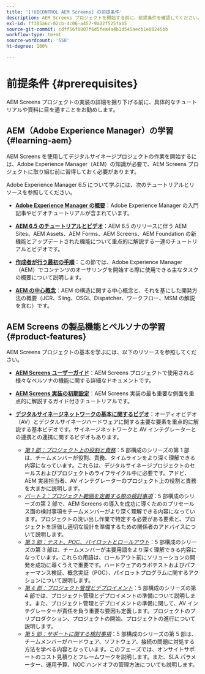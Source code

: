 ```yaml
---
title: '[!UICONTROL AEM Screens] の前提条件'
description: AEM Screens プロジェクトを開始する前に、前提条件を確認してください。
exl-id: ff305a6c-02cb-4c06-a457-9a22f525fab5
source-git-commit: cdff56f0807f6d5fea4a4b1d545aecb1e80245bb
workflow-type: tm+mt
source-wordcount: '558'
ht-degree: 100%

---
```


# 前提条件 {#prerequisites}

AEM Screens プロジェクトの実装の詳細を掘り下げる前に、具体的なチュートリアルや資料に目を通すことをお勧めします。

## AEM（Adobe Experience Manager）の学習 {#learning-aem}

AEM Screens を使用してデジタルサイネージプロジェクトの作業を開始するには、Adobe Experience Manager（AEM）の知識が必要で、AEM Screens プロジェクトに取り組む前に習得しておく必要があります。

Adobe Experience Manager 6.5 について学ぶには、次のチュートリアルとリソースを参照してください。

* **[Adobe Experience Manager の概要](https://experienceleague.adobe.com/ja/docs/experience-manager-cloud-service/content/overview/introduction)**：Adobe Experience Manager の入門記事やビデオチュートリアルが含まれています。

* **[AEM 6.5 のチュートリアルとビデオ](https://experienceleague.adobe.com/ja/docs/experience-manager-tutorials)**：AEM 6.5 のリリースに伴う AEM Sites、AEM Assets、AEM Forms、AEM Screens、AEM Foundation の新機能とアップデートされた機能について重点的に解説する一連のチュートリアルとビデオです。

* **[作成者が行う最初の手順](https://experienceleague.adobe.com/ja/docs/experience-manager-65/content/sites/authoring/essentials/first-steps)**：この節では、Adobe Experience Manager（AEM）でコンテンツのオーサリングを開始する際に使用できる主なタスクの概要について説明します。

* **[AEM の中心概念](https://experienceleague.adobe.com/ja/docs/experience-manager-65/content/implementing/developing/introduction/the-basics)**：AEM の構造に関する中心概念と、それを基にした開発方法の概要（JCR、Sling、OSGi、Dispatcher、ワークフロー、MSM の解説を含む）です。

## AEM Screens の製品機能とペルソナの学習 {#product-features}

AEM Screens プロジェクトの基本を学ぶには、以下のリソースを参照してください。

* **[AEM Screens ユーザーガイド](https://experienceleague.adobe.com/ja/docs/experience-manager-screens/user-guide/aem-screens-introduction)**：AEM Screens プロジェクトで使用される様々なペルソナの機能に関する詳細なドキュメントです。

* **[AEM Screens 実装の初期設定](https://experienceleague.adobe.com/ja?launch=AEM-7a#recommended/solutions/experience-manager)**：AEM Screens 実装の最も重要な側面を重点的に解説するガイド付きチュートリアルです。

* **[デジタルサイネージネットワークの基本に関するビデオ](https://experienceleague.adobe.com/ja/docs/experience-manager-screens/user-guide/aem-screens-introduction)**：オーディオビデオ（AV）とデジタルサイネージハードウェアに関する主要な要素を重点的に解説する基本ビデオです。サイネージネットワークと AV インテグレーターとの連携との連携に関するビデオもあります。
   * *[第 1 部：プロジェクト上の役割と責務](https://experienceleague.adobe.com/ja/docs/experience-manager-screens/user-guide/digital-signage-network/project-roles-responsibilities)*：5 部構成のシリーズの第 1 部は、チームメンバーが役割、責務、タイムラインをより深く理解できる内容になっています。これらは、デジタルサイネージプロジェクトのセールスおよびプロジェクトのライフサイクル中に必要です。アドビ、AEM 実装担当者、AV インテグレーターのプロジェクト上の役割と責務を大まかに説明します。
   * *[パート 2：プロジェクト範囲を定義する際の検討事項](https://experienceleague.adobe.com/ja/docs/experience-manager-screens/user-guide/digital-signage-network/project-considerations)*：5 部構成のシリーズの第 2 部で、AEM Screens の導入を成功に導くためのプリセールス面の検討事項をチームメンバーがより深く理解できる内容になっています。プロジェクトの洗い出し作業で特定する必要がある要素と、プロジェクトを評価し適切な設計を準備するための関係者のアドバイスについて説明します。
   * *[第 3 部：テスト、POC、パイロットとロールアウト](https://experienceleague.adobe.com/ja/docs/experience-manager-screens/user-guide/digital-signage-network/testing-pocs-pilots-rollouts)*：5 部構成のシリーズの第 3 部は、チームメンバーが主要用語をより深く理解できる内容になっています。これらの用語は、ロールアウト前にソリューションの開発を成功に導くうえで重要です。ハードウェアのラボテストおよびパフォーマンス検証、概念実証（POC）、パイロットプログラムに関するアクションについて説明します。
   * *[第 4 部：プロジェクト管理とデプロイメント](https://experienceleague.adobe.com/ja/docs/experience-manager-screens/user-guide/digital-signage-network/project-management-and-deployment)*：5 部構成のシリーズの第 4 部では、プロジェクト管理とデプロイメントの準備について説明します。また、プロジェクト管理とデプロイメントの準備に関して、AV インテグレーターが責任を負う重要な要因も定義します。プロジェクトのプリプロダクション、プロジェクトの開始、プロジェクトの進行について説明します。
   * *[第 5 部：サポートに関する検討事項](https://experienceleague.adobe.com/ja/docs/experience-manager-screens/user-guide/digital-signage-network/support-considerations)*：5 部構成のシリーズの第 5 部は、チームメンバーがハードウェア、ソフトウェア、接続の問題に対処する方法を学べる内容となっています。このフェーズでは、オンサイトサポートのコスト見積りとフレームワークを説明します。また、SLA パラメーター、運用予算、NOC ハンドオフの管理方法についても説明します。
